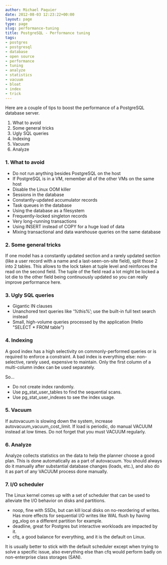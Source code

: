 ```yaml
---
author: Michael Paquier
date: 2012-08-03 12:23:22+00:00
layout: page
type: page
slug: performance-tuning
title: PostgreSQL - Performance tuning
tags:
- postgres
- postgresql
- database
- open source
- performance
- tuning
- analyze
- statistics
- vacuum
- bloat
- index
- trick
---
```

Here are a couple of tips to boost the performance of a PostgreSQL database server.
  1. What to avoid
  2. Some general tricks
  3. Ugly SQL queries
  4. Indexing
  5. Vacuum
  6. Analyze

### 1. What to avoid

  * Do not run anything besides PostgreSQL on the host
  * If PostgreSQL is in a VM, remember all of the other VMs on the same host
  * Disable the Linux OOM killer
  * Sessions in the database
  * Constantly-updated accumulator records
  * Task queues in the database
  * Using the database as a filesystem
  * Frequently-locked singleton records
  * Very long-running transactions
  * Using INSERT instead of COPY for a huge load of data
  * Mixing transactional and data warehouse queries on the same database

### 2. Some general tricks

If one model has a constantly updated section and a rarely updated section (like a user record with a name and a last-seen-on-site field), split those 2 into 2 tables. This allows to the lock taken at tuple level and reinforces the read on the second field. The tuple of the field read a lot might be locked a lot die to the other field being continuously updated so you can really improve performance here.

### 3. Ugly SQL queries

  * Gigantic IN clauses
  * Unanchored text queries like ‘%this%’; use the built-in full text search instead
  * Small, high-volume queries processed by the application (Hello "SELECT * FROM table")

### 4. Indexing

A good index has a high selectivity on commonly-performed queries or is required to enforce a constraint. A bad index is everything else: non-selective, rarely used, expensive to maintain. Only the first column of a multi-column index can be used separately.

So...

  * Do not create index randomly.
  * Use pg\_stat\_user\_tables to find the sequential scans.
  * Use pg\_stat\_user\_indexes to see the index usage.

### 5. Vacuum

If autovacuum is slowing down the system, increase autovacuum\_vacuum\_cost\_limit. If load is periodic, do manual VACUUM instead at low times. Do not forget that you must VACUUM regularly.

### 6. Analyze

Analyze collects statistics on the data to help the planner choose a good plan. This is done automatically as a part of autovacuum. You should always do it manually after substantial database changes (loads, etc.), and also do it as part of any VACUUM process done manually.

### 7. I/O scheduler

The Linux kernel comes up with a set of scheduler that can be used to
alleviate the I/O behavior on disks and partitions.

  * noop, fine with SSDs, but can kill local disks on no-reordering
of writes. Has more effects for sequential I/O writes like WAL flush
by having pg_xlog on a different partition for example.
  * deadline, great for Postgres but interactive workloads are impacted
by it.
  * cfq, a good balance for everything, and it is the default on Linux.

It is usually better to stick with the default scheduler except when
trying to solve a specific issue, also everything else than cfq would
perform badly on non-enterprise class storages (SAN).
